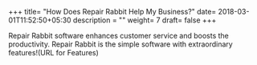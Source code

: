 +++
title= "How Does Repair Rabbit Help My Business?"
date= 2018-03-01T11:52:50+05:30
description = ""
weight= 7
draft= false
+++



Repair Rabbit software enhances customer service and boosts the productivity. Repair Rabbit is the simple software with extraordinary features!(URL for Features)
